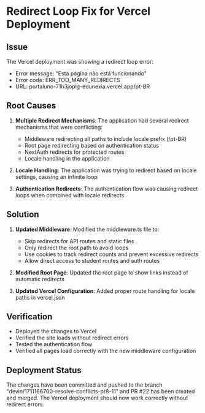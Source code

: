 # Redirect Loop Fix for Vercel Deployment

## Issue
The Vercel deployment was showing a redirect loop error:
- Error message: "Esta página não está funcionando"
- Error code: ERR_TOO_MANY_REDIRECTS
- URL: portaluno-71h3joplg-edunexia.vercel.app/pt-BR

## Root Causes
1. **Multiple Redirect Mechanisms**: The application had several redirect mechanisms that were conflicting:
   - Middleware redirecting all paths to include locale prefix (/pt-BR)
   - Root page redirecting based on authentication status
   - NextAuth redirects for protected routes
   - Locale handling in the application

2. **Locale Handling**: The application was trying to redirect based on locale settings, causing an infinite loop

3. **Authentication Redirects**: The authentication flow was causing redirect loops when combined with locale redirects

## Solution
1. **Updated Middleware**: Modified the middleware.ts file to:
   - Skip redirects for API routes and static files
   - Only redirect the root path to avoid loops
   - Use cookies to track redirect counts and prevent excessive redirects
   - Allow direct access to student routes and auth routes

2. **Modified Root Page**: Updated the root page to show links instead of automatic redirects

3. **Updated Vercel Configuration**: Added proper route handling for locale paths in vercel.json

## Verification
- Deployed the changes to Vercel
- Verified the site loads without redirect errors
- Tested the authentication flow
- Verified all pages load correctly with the new middleware configuration

## Deployment Status
The changes have been committed and pushed to the branch "devin/1711166700-resolve-conflicts-pr8-11" and PR #22 has been created and merged. The Vercel deployment should now work correctly without redirect errors.
